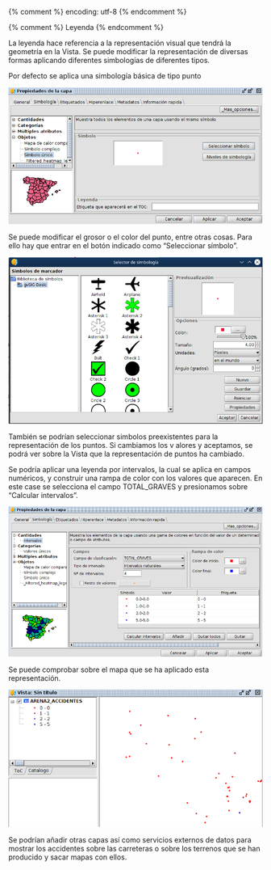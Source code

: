 {% comment %} encoding: utf-8 {% endcomment %}

{% comment %} Leyenda {% endcomment %}

La leyenda hace referencia a la representación visual que tendrá 
la geometría en la Vista. Se puede modificar la representación 
de diversas formas aplicando diferentes simbologías de diferentes tipos.

Por defecto se aplica una simbología básica de tipo punto

![Propiedades de simbología](leyenda_files/propiedades_capa_simbologia_1.png)

Se puede modificar el grosor o el color del punto, entre otras cosas. 
Para ello hay que entrar en el botón indicado como “Seleccionar símbolo”.

![Selector de simbolos](leyenda_files/selector_simbolos_1.png)

También se podrían seleccionar simbolos preexistentes para la representación 
de los puntos. Si cambiamos los v alores y aceptamos, se podrá ver sobre 
la Vista que la representación de puntos ha cambiado.

Se podría aplicar una leyenda por intervalos, la cual se aplica en 
campos numéricos, y construir una rampa de color con los valores que 
aparecen. En este case se selecciona el campo TOTAL_GRAVES y presionamos 
sobre “Calcular intervalos”.

![Propiedades de simbología](leyenda_files/propiedades_capa_simbologia_2.png)

Se puede comprobar sobre el mapa que se ha aplicado esta representación.

![Vista](leyenda_files/vista_0.png)

Se podrían añadir otras capas así como servicios externos de datos para 
mostrar los accidentes sobre las carreteras o sobre los terrenos que se 
han producido y sacar mapas con ellos.

